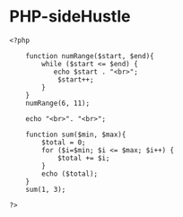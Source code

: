 # PHP-sideHustle

	<?php

	    function numRange($start, $end){        
	        while ($start <= $end) {
	           echo $start . "<br>";
	            $start++;
	        }   
	    }
	    numRange(6, 11);

	    echo "<br>". "<br>";

	    function sum($min, $max){
	        $total = 0;
	        for ($i=$min; $i <= $max; $i++) { 
	            $total += $i;            
	        }  
	        echo ($total);  
	    }
	    sum(1, 3);

	?>
